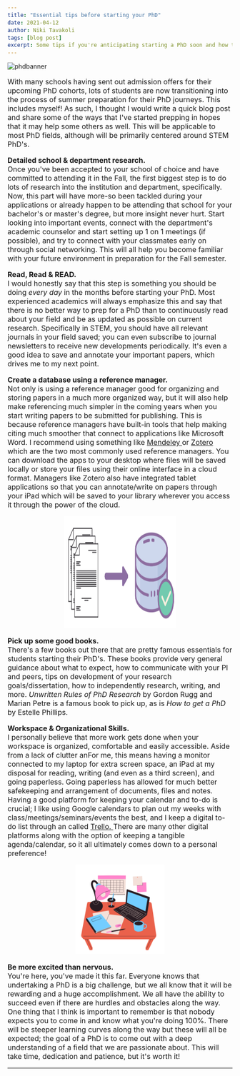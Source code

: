```yaml
---
title: "Essential tips before starting your PhD"
date: 2021-04-12
author: Niki Tavakoli
tags: [blog post]
excerpt: Some tips if you're anticipating starting a PhD soon and how to (help) become prepared for the journey that lies ahead!
---
```

<img src="/images/gradbanner.png" alt="phdbanner" class = "center">

<p style="font-size:16px"> With many schools having sent out admission offers for their upcoming PhD cohorts, lots of students are now transitioning into the process of summer preparation for their PhD journeys. This includes myself! As such, I thought I would write a quick blog post and share some of the ways that I've started prepping in hopes that it may help some others as well. This will be applicable to most PhD fields, although will be primarily centered around STEM PhD's. </p>

<p style="font-size:16px"><b>Detailed school & department research.</b> <br>
Once you've been accepted to your school of choice and have committed to attending it in the Fall, the first biggest step is to do lots of research into the institution and department, specifically. Now, this part will have more-so been tackled during your applications or already happen to be attending that school for your bachelor's or master's degree, but more insight never hurt. Start looking into important events, connect with the department's academic counselor and start setting up 1 on 1 meetings (if possible), and try to connect with your classmates early on through social networking. This will all help you become familiar with your future environment in preparation for the Fall semester. </p>

<p style="font-size:16px"><b>Read, Read & READ.</b> <br>
I would honestly say that this step is something you should be doing <i> every day </i> in the months before starting your PhD. Most experienced academics will always emphasize this and say that there is no better way to prep for a PhD than to continuously read about your field and be as updated as possible on current research. Specifically in STEM, you should have all relevant journals in your field saved; you can even subscribe to journal newsletters to receive new developments periodically. It's even a good idea to save and annotate your important papers, which drives me to my next point. </p>

<p style="font-size:16px"><b>Create a database using a reference manager.</b> <br>
Not only is using a reference manager good for organizing and storing papers in a much more organized way, but it will also help make referencing much simpler in the coming years when you start writing papers to be submitted for publishing. This is because reference managers have built-in tools that help making citing much smoother that connect to applications like Microsoft Word. I recommend using something like <a href="https://www.mendeley.com/?interaction_required=true"> Mendeley </a> or <a href="https://www.zotero.org/"> Zotero </a> which are the two most commonly used reference managers. You can download the apps to your desktop where files will be saved locally or store your files using their online interface in a cloud format. Managers like Zotero also have integrated tablet applications so that you can annotate/write on papers through your iPad which will be saved to your library wherever you access it through the power of the cloud. </p>

<center><img src="/images/database.png" alt="database" width="250" height="250"></center>

<p style="font-size:16px"><b>Pick up some good books.</b> <br>
There's a few books out there that are pretty famous essentials for students starting their PhD's. These books provide very general guidance about what to expect, how to communicate with your PI and peers, tips on development of your research goals/dissertation, how to independently research, writing, and more. <i> Unwritten Rules of PhD Research </i> by Gordon Rugg and Marian Petre is a famous book to pick up, as is <i> How to get a PhD </i> by Estelle Phillips. </p>

<p style="font-size:16px"><b> Workspace & Organizational Skills. </b> <br>
I personally believe that more work gets done when your workspace is organized, comfortable and easily accessible. Aside from a lack of clutter anFor me, this means having a monitor connected to my laptop for extra screen space, an iPad at my disposal for reading, writing (and even as a third screen), and going paperless. Going paperless has allowed for much better safekeeping and arrangement of documents, files and notes. Having a good platform for keeping your calendar and to-do is crucial; I like using Google calendars to plan out my weeks with class/meetings/seminars/events the best, and I keep a digital to-do list through an called <a href="https://trello.com/en-US"> Trello. </a> There are many other digital platforms along with the option of keeping a tangible agenda/calendar, so it all ultimately comes down to a personal preference! </p>

<center><img src="/images/workspace.png" alt="workspace" width="200" height="200"></center>

<p style="font-size:16px"><b>Be more excited than nervous.</b> <br>
You're here, you've made it this far. Everyone knows that undertaking a PhD is a big challenge, but we all know that it will be rewarding and a huge accomplishment. We all have the ability to succeed even if there are hurdles and obstacles along the way. One thing that I think is important to remember is that nobody expects you to come in and know what you're doing 100%. There will be steeper learning curves along the way but these will all be expected; the goal of a PhD is to come out with a deep understanding of a field that we are passionate about. This will take time, dedication and patience, but it's worth it! </p>

<hr>

